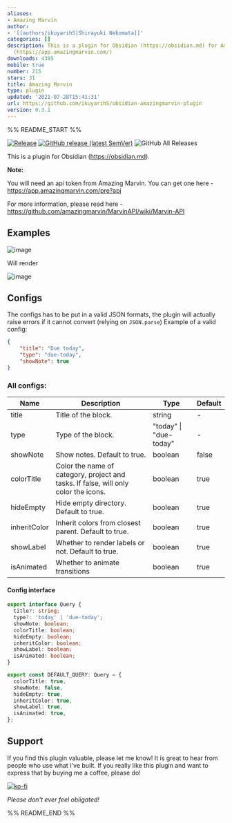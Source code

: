 ```yaml
---
aliases:
- Amazing Marvin
author:
- '[[authors/ikuyarihS|Shirayuki Nekomata]]'
categories: []
description: This is a plugin for Obsidian (https://obsidian.md) for Amazing Marvin
  (https://app.amazingmarvin.com/)
downloads: 4385
mobile: true
number: 215
stars: 31
title: Amazing Marvin
type: plugin
updated: '2021-07-28T15:41:31'
url: https://github.com/ikuyarihS/obsidian-amazingmarvin-plugin
version: 0.3.1
---
```


%% README_START %%

[![Release](https://github.com/ikuyarihS/obsidian-amazingmarvin-plugin/actions/workflows/release.yaml/badge.svg)](https://github.com/ikuyarihS/obsidian-amazingmarvin-plugin/actions/workflows/release.yaml)
[![GitHub release (latest SemVer)](https://img.shields.io/github/v/release/ikuyarihS/obsidian-amazingmarvin-plugin?style=flat&sort=semver)](https://github.com/ikuyarihS/obsidian-amazingmarvin-plugin/releases/latest)
![GitHub All Releases](https://img.shields.io/github/downloads/ikuyarihS/obsidian-amazingmarvin-plugin/total?style=flat)

This is a plugin for Obsidian (https://obsidian.md).

**Note:**

You will need an api token from Amazing Marvin.
You can get one here - https://app.amazingmarvin.com/pre?api

For more information, please read here - https://github.com/amazingmarvin/MarvinAPI/wiki/Marvin-API

## Examples

![image](https://user-images.githubusercontent.com/19921765/123458209-fbf5ac80-d60e-11eb-81f8-767a2fd2142c.png)

Will render

![image](https://user-images.githubusercontent.com/19921765/123458235-02842400-d60f-11eb-9af0-fd9399456742.png)

## Configs
The configs has to be put in a valid JSON formats, the plugin will actually raise errors if it cannot convert (relying on `JSON.parse`)
Example of a valid config:
```json
{
    "title": "Due today",
    "type": "due-today",
    "showNote": true
}
```
### All configs:

| Name         | Description                                                                         | Type                   | Default |
|--------------|-------------------------------------------------------------------------------------|------------------------|---------|
| title        | Title of the block.                                                                 | string                 | -       |
| type         | Type of the block.                                                                  | "today" \| "due-today" | -       |
| showNote     | Show notes. Default to true.                                                        | boolean                | false   |
| colorTitle   | Color the name of category, project and tasks. If false, will only color the icons. | boolean                | true    |
| hideEmpty    | Hide empty directory. Default to true.                                              | boolean                | true    |
| inheritColor | Inherit colors from closest parent. Default to true.                                | boolean                | true    |
| showLabel    | Whether to render labels or not. Default to true.                                   | boolean                | true    |
| isAnimated   | Whether to animate transitions                                                      | boolean                | true    |

#### Config interface

```ts
export interface Query {
  title?: string;
  type?: 'today' | 'due-today';
  showNote: boolean;
  colorTitle: boolean;
  hideEmpty: boolean;
  inheritColor: boolean;
  showLabel: boolean;
  isAnimated: boolean;
}

export const DEFAULT_QUERY: Query = {
  colorTitle: true,
  showNote: false,
  hideEmpty: true,
  inheritColor: true,
  showLabel: true,
  isAnimated: true,
};
```

## Support
If you find this plugin valuable, please let me know! It is great to hear from people who use what I've built. If you really like this plugin and want to express that by buying me a coffee, please do!

[![ko-fi](https://ko-fi.com/img/githubbutton_sm.svg)](https://ko-fi.com/K3K352ZLD)

_Please don't ever feel obligated!_


%% README_END %%
